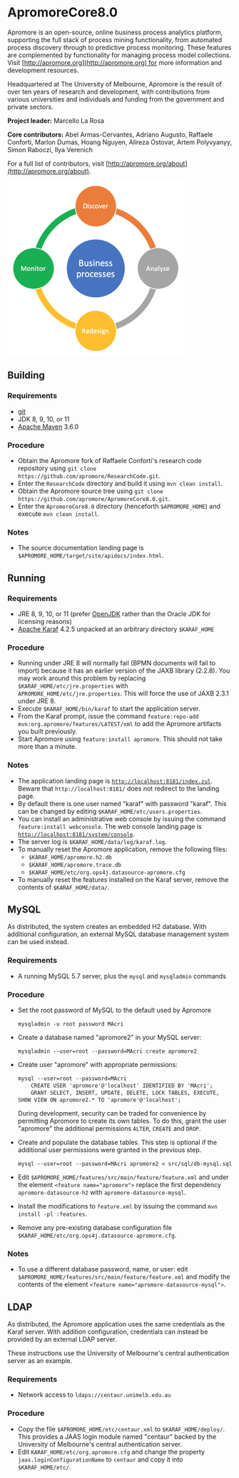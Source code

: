 # ApromoreCore8.0
Apromore is an open-source, online business process analytics platform, supporting the full stack of process mining functionality, from automated process discovery through to predictive process monitoring.
These features are complemented by functionality for managing process model collections.
Visit [http://apromore.org](http://apromore.org) for more information and development resources.

Headquartered at The University of Melbourne, Apromore is the result of over ten years of research and development, with contributions from various universities and individuals and funding from the government and private sectors.

**Project leader:** Marcello La Rosa

**Core contributors:** Abel Armas-Cervantes, Adriano Augusto, Raffaele Conforti, Marlon Dumas, Hoang Nguyen, Alireza Ostovar, Artem Polyvyanyy, Simon Raboczi, Ilya Verenich

For a full list of contributors, visit [http://apromore.org/about](http://apromore.org/about).

![](src/resources/apromore_logo.png)


## Building
### Requirements
- [git](https://git-scm.com) 
- JDK 8, 9, 10, or 11
- [Apache Maven](https://maven.apache.org/) 3.6.0

### Procedure
- Obtain the Apromore fork of Raffaele Conforti's research code repository using `git clone https://github.com/apromore/ResearchCode.git`.
- Enter the `ResearchCode` directory and build it using `mvn clean install`.
- Obtain the Apromore source tree using `git clone https://github.com/apromore/ApromoreCore8.0.git`.
- Enter the `ApromoreCore8.0` directory (henceforth `$APROMORE_HOME`) and execute `mvn clean install`.

### Notes
- The source documentation landing page is `$APROMORE_HOME/target/site/apidocs/index.html`.

## Running
### Requirements
- JRE 8, 9, 10, or 11 (prefer [OpenJDK](https://openjdk.java.net) rather than the Oracle JDK for licensing reasons)
- [Apache Karaf](https://karaf.apache.org/) 4.2.5 unpacked at an arbitrary directory `$KARAF_HOME`

### Procedure
- Running under JRE 8 will normally fail (BPMN documents will fail to import) because it has an earlier version of the JAXB library (2.2.8).
  You may work around this problem by replacing `$KARAF_HOME/etc/jre.properties` with `APROMORE_HOME/etc/jre.properties`.
  This will force the use of JAXB 2.3.1 under JRE 8.
- Execute `$KARAF_HOME/bin/karaf` to start the application server.
- From the Karaf prompt, issue the command `feature:repo-add mvn:org.apromore/features/LATEST/xml` to add the Apromore artifacts you built previously.
- Start Apromore using `feature:install apromore`.  This should not take more than a minute.

### Notes
- The application landing page is [`http://localhost:8181/index.zul`](http://localhost:8181/index.zul).
  Beware that `http://localhost:8181/` does not redirect to the landing page.
- By default there is one user named "karaf" with password "karaf".
  This can be changed by editing `$KARAF_HOME/etc/users.properties`.
- You can install an administrative web console by issuing the command `feature:install webconsole`.
  The web console landing page is [`http://localhost:8181/system/console`](http://localhost:8181/system/console).
- The server log is `$KARAF_HOME/data/log/karaf.log`.
- To manually reset the Apromore application, remove the following files:
  - `$KARAF_HOME/apromore.h2.db`
  - `$KARAF_HOME/apromore.trace.db`
  - `$KARAF_HOME/etc/org.ops4j.datasource-apromore.cfg`
- To manually reset the features installed on the Karaf server, remove the contents of `$KARAF_HOME/data/`.


## MySQL
As distributed, the system creates an embedded H2 database.
With additional configuration, an external MySQL database management system can be used instead.

### Requirements
- A running MySQL 5.7 server, plus the `mysql` and `mysqladmin` commands

### Procedure
- Set the root password of MySQL to the default used by Apromore

  ```
  mysqladmin -u root password MAcri
  ```

- Create a database named "apromore2" in your MySQL server:

  ```
  mysqladmin --user=root --password=MAcri create apromore2
  ```

- Create user "apromore" with appropriate permissions:

  ```
  mysql --user=root --password=MAcri
      CREATE USER 'apromore'@'localhost' IDENTIFIED BY 'MAcri';
      GRANT SELECT, INSERT, UPDATE, DELETE, LOCK TABLES, EXECUTE, SHOW VIEW ON apromore2.* TO 'apromore'@'localhost';
  ```
  During development, security can be traded for convenience by permitting Apromore to create its own tables.
  To do this, grant the user "apromore" the additional permissions `ALTER`, `CREATE` and `DROP`.

- Create and populate the database tables.
  This step is optional if the additional user permissions were granted in the previous step.

  ```
  mysql --user=root --password=MAcri apromore2 < src/sql/db-mysql.sql
  ```

- Edit `$APROMORE_HOME/features/src/main/feature/feature.xml` and under the element `<feature name="apromore">` replace the first dependency `apromore-datasource-h2` with `apromore-datasource-mysql`.
- Install the modifications to `feature.xml` by issuing the command `mvn install -pl :features`.
- Remove any pre-existing database configuration file `$KARAF_HOME/etc/org.ops4j.datasource-apromore.cfg`.

### Notes
- To use a different database password, name, or user: edit `$APROMORE_HOME/features/src/main/feature/feature.xml` and modify the contents of the element `<feature name="apromore-datasource-mysql">`.


## LDAP
As distributed, the Apromore application uses the same credentials as the Karaf server.
With addition configuration, credentials can instead be provided by an external LDAP server.

These instructions use the University of Melbourne's central authentication server as an example.

### Requirements
- Network access to `ldaps://centaur.unimelb.edu.au`

### Procedure
- Copy the file `$APROMORE_HOME/etc/centaur.xml` to `$KARAF_HOME/deploy/`.
  This provides a JAAS login module named "centaur" backed by the University of Melbourne's central authentication server.
- Edit `KARAF_HOME/etc/org.apromore.cfg` and change the property `jaas.loginConfigurationName` to `centaur` and copy it into `$KARAF_HOME/etc/`.
